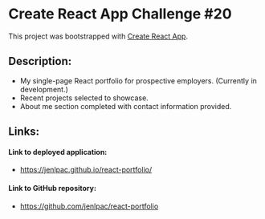 # Create React App Challenge #20

This project was bootstrapped with [Create React App](https://github.com/facebook/create-react-app).

## Description:
* My single-page React portfolio for prospective employers. (Currently in development.)
* Recent projects selected to showcase.
* About me section completed with contact information provided.

## Links:

#### Link to deployed application:
* https://jenlpac.github.io/react-portfolio/

#### Link to GitHub repository:
* https://github.com/jenlpac/react-portfolio